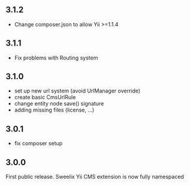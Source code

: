 ## 3.1.2
 - Change composer.json to allow Yii >=1.1.4

## 3.1.1
 - Fix problems with Routing system

## 3.1.0

  - set up new url system (avoid UrlManager override)
  - create basic CmsUrlRule
  - change entity node save() signature
  - adding missing files (license, ...)

## 3.0.1

  - fix composer setup

## 3.0.0

First public release. Sweelix Yii CMS extension is now fully namespaced
